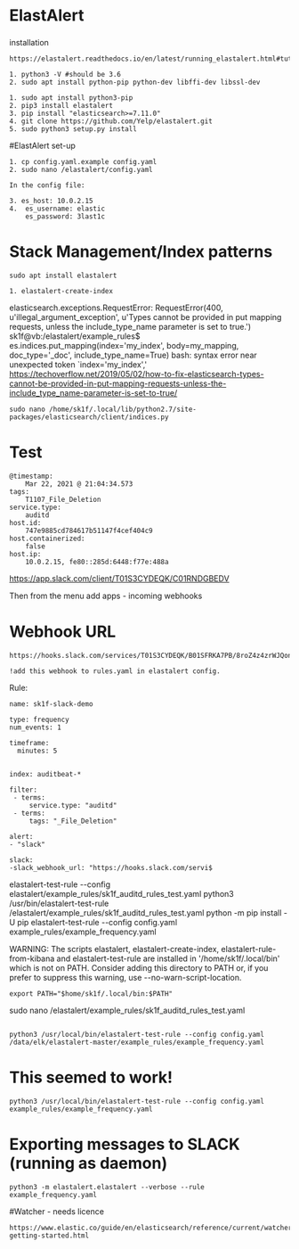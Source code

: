 ###
# ElastAlert
###
installation
```
https://elastalert.readthedocs.io/en/latest/running_elastalert.html#tutorial

1. python3 -V #should be 3.6
2. sudo apt install python-pip python-dev libffi-dev libssl-dev

1. sudo apt install python3-pip
2. pip3 install elastalert
3. pip install "elasticsearch>=7.11.0"
4. git clone https://github.com/Yelp/elastalert.git
5. sudo python3 setup.py install
```
#ElastAlert set-up

```
1. cp config.yaml.example config.yaml
2. sudo nano /elastalert/config.yaml

In the config file:

3. es_host: 10.0.2.15
4.  es_username: elastic     
    es_password: 3last1c 
```
# Stack Management/Index patterns

```
sudo apt install elastalert

1. elastalert-create-index
```
elasticsearch.exceptions.RequestError: RequestError(400, u'illegal_argument_exception', u'Types cannot be provided in put mapping requests, unless the include_type_name parameter is set to true.')
sk1f@vb:/elastalert/example_rules$ es.indices.put_mapping(index='my_index', body=my_mapping, doc_type='_doc', include_type_name=True)
bash: syntax error near unexpected token `index='my_index','
https://techoverflow.net/2019/05/02/how-to-fix-elasticsearch-types-cannot-be-provided-in-put-mapping-requests-unless-the-include_type_name-parameter-is-set-to-true/
```
sudo nano /home/sk1f/.local/lib/python2.7/site-packages/elasticsearch/client/indices.py
```
# Test

```
@timestamp:
    Mar 22, 2021 @ 21:04:34.573
tags:
    T1107_File_Deletion
service.type:
    auditd
host.id:
    747e9885cd784617b51147f4cef404c9
host.containerized:
    false
host.ip:
    10.0.2.15, fe80::285d:6448:f77e:488a
```
https://app.slack.com/client/T01S3CYDEQK/C01RNDGBEDV

Then from the menu add apps - incoming webhooks

# Webhook URL
```
https://hooks.slack.com/services/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

!add this webhook to rules.yaml in elastalert config.
```
Rule:
```
name: sk1f-slack-demo

type: frequency
num_events: 1

timeframe:
  minutes: 5


index: auditbeat-*

filter:
 - terms:
     service.type: "auditd"
 - terms:
     tags: "_File_Deletion"

alert:
- "slack"

slack:
-slack_webhook_url: "https://hooks.slack.com/servi$

```

elastalert-test-rule --config elastalert/example_rules/sk1f_auditd_rules_test.yaml
python3 /usr/bin/elastalert-test-rule /elastalert/example_rules/sk1f_auditd_rules_test.yaml
python -m pip install -U pip
elastalert-test-rule --config config.yaml example_rules/example_frequency.yaml

WARNING: The scripts elastalert, elastalert-create-index, elastalert-rule-from-kibana and elastalert-test-rule are installed in '/home/sk1f/.local/bin' which is not on PATH.
  Consider adding this directory to PATH or, if you prefer to suppress this warning, use --no-warn-script-location.
```
export PATH="$home/sk1f/.local/bin:$PATH"
```
sudo nano /elastalert/example_rules/sk1f_auditd_rules_test.yaml

```

python3 /usr/local/bin/elastalert-test-rule --config config.yaml /data/elk/elastalert-master/example_rules/example_frequency.yaml

```
# This seemed to work!
```
python3 /usr/local/bin/elastalert-test-rule --config config.yaml example_rules/example_frequency.yaml
```

# Exporting messages to SLACK (running as daemon)

```
python3 -m elastalert.elastalert --verbose --rule example_frequency.yaml
```












#Watcher - needs licence

```
https://www.elastic.co/guide/en/elasticsearch/reference/current/watcher-getting-started.html
```

